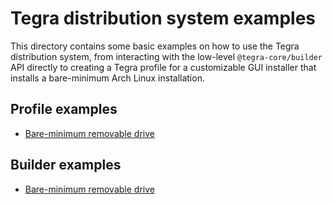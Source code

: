 # Tegra distribution system examples
This directory contains some basic examples on how to use the Tegra distribution system, from interacting with the low-level ``@tegra-core/builder`` API directly to creating a Tegra profile for a customizable GUI installer that installs a bare-minimum Arch Linux installation.
## Profile examples
- [Bare-minimum removable drive](profiles/removable)

## Builder examples
- [Bare-minimum removable drive](builder/removable)
